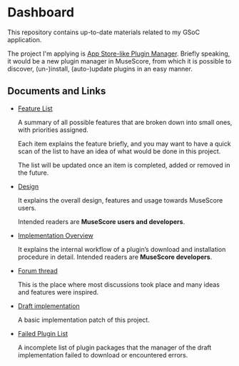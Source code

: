 # Dashboard

This repository contains up-to-date materials related to my GSoC application.

The project I'm applying is [App Store-like Plugin Manager](https://musescore.org/en/handbook/developers-handbook/google-summer-code/gsoc-ideas-2019#plugin-manager). Briefly speaking, it would be a new plugin manager in MuseScore, from which it is possible to discover, (un-)install, (auto-)update plugins in an easy manner.

## Documents and Links

- [Feature List](feature_list.md)

  A summary of all possible features that are broken down into small ones, with priorities assigned.

  Each item explains the feature briefly, and you may want to have a quick scan of the list to have an idea of what would be done in this project.

  The list will be updated once an item is completed, added or removed in the future.

- [Design](Design%20and%20Implementation.md)

  It explains the overall design, features and usage towards MuseScore users.

  Intended readers are **MuseScore users and developers**.

- [Implementation Overview](Implementation.md)

  It explains the internal workflow of a plugin’s download and installation procedure in detail. Intended readers are **MuseScore developers**.

- [Forum thread](<https://musescore.org/en/node/286338>)

  This is the place where most discussions took place and many ideas and features were inspired.

- [Draft implementation](<https://github.com/musescore/MuseScore/pull/4833>)

  A basic implementation patch of this project.

- [Failed Plugin List](Failed_plugin_list.md)

  A incomplete list of plugin packages that the manager of the draft implementation failed to download or encountered errors.